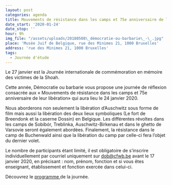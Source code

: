 ```yaml
---
layout: post
categories: agenda
title: Mouvements de résistance dans les camps et 75e anniversaire de leur libération
date_start: '2020-01-24'
date_stop: ''
hour: 9h
img_file: "/assets/uploads/20180508\_démocratie-ou-barbarie\_-\_.jpg"
place: 'Musée Juif de Belgique, rue des Minimes 21, 1000 Bruxelles'
address: 'rue des Minimes 21, 1000 Bruxelles'
tags:
  - Journée d'étude
---
```

Le 27 janvier est la Journée internationale de commémoration en mémoire des victimes de la Shoah.

Cette année, Démocratie ou barbarie vous propose une journée de réflexion consacrée aux « Mouvements de résistance dans les camps et 75e anniversaire de leur libération» qui aura lieu le 24 janvier 2020.

Nous aborderons non seulement la libération d’Auschwitz sous forme de film mais aussi la libération des deux lieux symboliques (Le fort de Breendonk et la caserne Dossin) en Belgique. Les différentes révoltes dans les camps de Sobibór, Treblinka, Auschwitz-Birkenau et dans le ghetto de Varsovie seront également abordées. Finalement, la résistance dans le camp de Buchenwald ainsi que la libération du camp par celle-ci fera l’objet du dernier volet.

Le nombre de participants étant limité, il est obligatoire de s’inscrire individuellement par courriel uniquement sur dob@cfwb.be avant le 17 janvier 2020, en précisant : nom, prénom, fonction et si vous êtes enseignant, établissement et fonction exercée dans celui-ci.   

Découvrez le [programme ](http://www.democratieoubarbarie.cfwb.be/index.php?eID=tx_nawsecuredl&u=0&g=0&hash=86db4ac92877c51ea7e28c7492bbacb4934868b8&file=fileadmin/sites/dob/upload/dob_super_editor/dob_editor/Newsletter/Newsletter_novembre_2019/Programme.pdf)de la journée.
